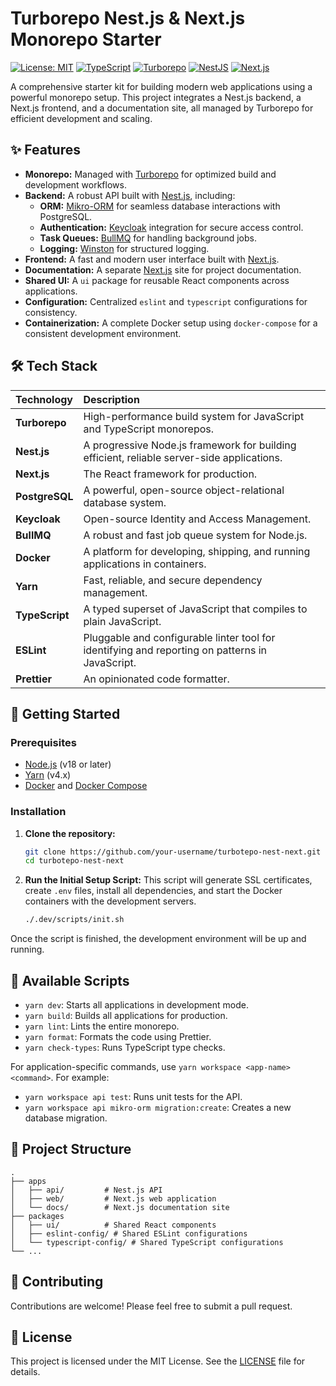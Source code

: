 # Turborepo Nest.js & Next.js Monorepo Starter

[![License: MIT](https://img.shields.io/badge/License-MIT-yellow.svg)](https://opensource.org/licenses/MIT)
[![TypeScript](https://img.shields.io/badge/TypeScript-007ACC?style=for-the-badge&logo=typescript&logoColor=white)](https://www.typescriptlang.org/)
[![Turborepo](https://img.shields.io/badge/Turborepo-E6552A?style=for-the-badge&logo=turborepo&logoColor=white)](https://turbo.build/repo)
[![NestJS](https://img.shields.io/badge/NestJS-E0234E?style=for-the-badge&logo=nestjs&logoColor=white)](https://nestjs.com/)
[![Next.js](https://img.shields.io/badge/Next.js-000000?style=for-the-badge&logo=nextdotjs&logoColor=white)](https://nextjs.org/)

A comprehensive starter kit for building modern web applications using a powerful monorepo setup. This project integrates a Nest.js backend, a Next.js frontend, and a documentation site, all managed by Turborepo for efficient development and scaling.

## ✨ Features

- **Monorepo:** Managed with [Turborepo](https://turbo.build/repo) for optimized build and development workflows.
- **Backend:** A robust API built with [Nest.js](https://nestjs.com/), including:
  - **ORM:** [Mikro-ORM](https://mikro-orm.io/) for seamless database interactions with PostgreSQL.
  - **Authentication:** [Keycloak](https://www.keycloak.org/) integration for secure access control.
  - **Task Queues:** [BullMQ](https://bullmq.io/) for handling background jobs.
  - **Logging:** [Winston](https://github.com/winstonjs/winston) for structured logging.
- **Frontend:** A fast and modern user interface built with [Next.js](https://nextjs.org/).
- **Documentation:** A separate [Next.js](https://nextjs.org/) site for project documentation.
- **Shared UI:** A `ui` package for reusable React components across applications.
- **Configuration:** Centralized `eslint` and `typescript` configurations for consistency.
- **Containerization:** A complete Docker setup using `docker-compose` for a consistent development environment.

## 🛠️ Tech Stack

| Technology     | Description                                                                                     |
| :------------- | :---------------------------------------------------------------------------------------------- |
| **Turborepo**  | High-performance build system for JavaScript and TypeScript monorepos.                          |
| **Nest.js**    | A progressive Node.js framework for building efficient, reliable server-side applications.      |
| **Next.js**    | The React framework for production.                                                             |
| **PostgreSQL** | A powerful, open-source object-relational database system.                                      |
| **Keycloak**   | Open-source Identity and Access Management.                                                     |
| **BullMQ**     | A robust and fast job queue system for Node.js.                                                 |
| **Docker**     | A platform for developing, shipping, and running applications in containers.                    |
| **Yarn**       | Fast, reliable, and secure dependency management.                                               |
| **TypeScript** | A typed superset of JavaScript that compiles to plain JavaScript.                               |
| **ESLint**     | Pluggable and configurable linter tool for identifying and reporting on patterns in JavaScript. |
| **Prettier**   | An opinionated code formatter.                                                                  |

## 🚀 Getting Started

### Prerequisites

- [Node.js](https://nodejs.org/en/) (v18 or later)
- [Yarn](https://yarnpkg.com/) (v4.x)
- [Docker](https://www.docker.com/get-started) and [Docker Compose](https://docs.docker.com/compose/install/)

### Installation

1.  **Clone the repository:**

    ```sh
    git clone https://github.com/your-username/turbotepo-nest-next.git
    cd turbotepo-nest-next
    ```

2.  **Run the Initial Setup Script:**
    This script will generate SSL certificates, create `.env` files, install all dependencies, and start the Docker containers with the development servers.
    ```sh
    ./.dev/scripts/init.sh
    ```

Once the script is finished, the development environment will be up and running.

## 📜 Available Scripts

- `yarn dev`: Starts all applications in development mode.
- `yarn build`: Builds all applications for production.
- `yarn lint`: Lints the entire monorepo.
- `yarn format`: Formats the code using Prettier.
- `yarn check-types`: Runs TypeScript type checks.

For application-specific commands, use `yarn workspace <app-name> <command>`. For example:

- `yarn workspace api test`: Runs unit tests for the API.
- `yarn workspace api mikro-orm migration:create`: Creates a new database migration.

## 📂 Project Structure

```
.
├── apps
│   ├── api/         # Nest.js API
│   ├── web/         # Next.js web application
│   └── docs/        # Next.js documentation site
├── packages
│   ├── ui/          # Shared React components
│   ├── eslint-config/ # Shared ESLint configurations
│   └── typescript-config/ # Shared TypeScript configurations
└── ...
```

## 🤝 Contributing

Contributions are welcome! Please feel free to submit a pull request.

## 📄 License

This project is licensed under the MIT License. See the [LICENSE](LICENSE) file for details.
